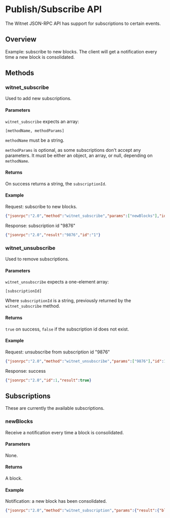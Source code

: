 # Publish/Subscribe API

The Witnet JSON-RPC API has support for subscriptions to certain events.

## Overview

Example: subscribe to new blocks. The client will get a notification every
time a new block is consolidated.

## Methods

### witnet_subscribe

Used to add new subscriptions.

#### Parameters

`witnet_subscribe` expects an array:

`[methodName, methodParams]`

`methodName` must be a string.

`methodParams` is optional, as some subscriptions don't accept any parameters.
It must be either an object, an array, or null, depending on `methodName`.

#### Returns

On success returns a string, the `subscriptionId`.

#### Example

Request: subscribe to new blocks.

```json
{"jsonrpc":"2.0","method":"witnet_subscribe","params":["newBlocks"],"id":"1"}
```

Response: subscription id "9876"

```json
{"jsonrpc":"2.0","result":"9876","id":"1"}
```

### witnet_unsubscribe

Used to remove subscriptions.

#### Parameters

`witnet_unsubscribe` expects a one-element array:

`[subscriptionId]`

Where `subscriptionId` is a string, previously returned by the
`witnet_subscribe` method.

#### Returns

`true` on success, `false` if the subscription id does not exist.

#### Example

Request: unsubscribe from subscription id "9876"

```json
{"jsonrpc":"2.0","method":"witnet_unsubscribe","params":["9876"],"id":1}
```

Response: success
```json
{"jsonrpc":"2.0","id":1,"result":true}
```

## Subscriptions

These are currently the available subscriptions.

### newBlocks

Receive a notification every time a block is consolidated.

#### Parameters

None.

#### Returns

A block.

#### Example

Notification: a new block has been consolidated.

```json
{"jsonrpc":"2.0","method":"witnet_subscription","params":{"result":{"block_header":{"beacon":{"checkpoint":274297,"hash_prev_block":{"SHA256":[147,238,4,62,34,70,88,121,107,43,13,106,167,20,108,200,207,29,183,254,26,98,89,183,233,58,76,76,20,61,47,165]}},"hash_merkle_root":{"SHA256":[213,120,146,54,165,218,119,82,142,198,232,156,45,174,34,203,107,87,171,204,108,233,223,198,186,218,93,102,190,186,216,27]},"version":0},"proof":{"block_sig":{"Secp256k1":{"r":[235,115,251,78,16,196,71,30,21,236,76,153,62,165,6,59,177,159,23,82,111,42,134,242,189,83,91,212,155,97,88,57],"s":[235,115,251,78,16,196,71,30,21,236,76,153,62,165,6,59,177,159,23,82,111,42,134,242,189,83,91,212,155,97,88,57],"v":0}},"influence":0},"txns":[{"inputs":[],"outputs":[{"ValueTransfer":{"pkh":[0,0,0,0,0,0,0,0,0,0,0,0,0,0,0,0,0,0,0,0],"value":50000000000}}],"signatures":[],"version":0}]},"subscription":"9876"}}
```
